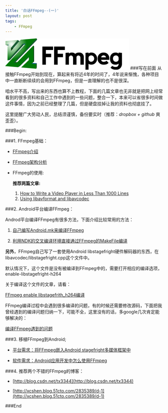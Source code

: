 ```yaml
---
title: '白话FFmpeg--(一)'
layout: post
tags:
    - FFmpeg
---
```


![ffmpeg-logo](/media/files/2013/08/29/ffmpeg-logo.png)
###写在前面
从接触FFmpeg开始到现在，算起来有将近4年的时间了，4年说来惭愧，各种项目中一直断断续续的会用到FFmpeg，但是一直理解的也不是很深。

咱水平不高，写出来的东西也算不上教程，下面的几篇文章也无非就是把网上经常看到的很多资料和自己工作中遇到的一些问题，整合一下，本来可以省很多时间做这件事情，因为之前已经整理了几篇，但是硬盘挂掉让我的资料也彻底挂了。

这里提醒广大劳动人民，总结须谨慎，备份要实时（推荐：*dropbox + github* 爽歪歪）。

###Begin:

###1. FFmpeg基础：

*    [FFmpeg介绍](http://amapig.github.io/2013/08/25/FFmpeg-basic-knowledge.html)
*    [FFmpeg架构分析](/_posts/)
*    FFmpeg的使用:

      **推荐两篇文章:**
	
	   1. [How to Write a Video Player in Less Than 1000 Lines](http://dranger.com/ffmpeg/)
	   2. [Using libavformat and libavcodec](http://www.inb.uni-luebeck.de/~boehme/using_libavcodec.html)
	

###2. Android平台编译FFmpeg：

Androd平台编译FFmpeg有很多方法，下面介绍比较常用的方法：

1. [自己编写Android.mk来编译FFmpeg](/_posts/)

2. [利用NDK的交叉编译环境直接通过FFmpeg的MakeFile编译](/_posts/)

**另外**，FFmpeg自己写了一套使用Android libstagefright硬件解码器的东西，在libavcodec/libstagefright.cpp这个文件中。

 默认情况下，这个文件是没有被编译到FFmpeg中的，需要打开相应的编译选项，
enable-libstagefright-h264

 关于编译这个文件的文章，请看：

 [FFmpeg enable libstagefrith_h264编译](/_posts/)

 FFmpeg编译过程中会遇到很多编译的问题，有的时候还需要修改源码，下面把我曾经遇到的编译问题归纳一下，可能不全，这里没有的话，多google几次肯定能够解决的：

 [编译FFmpeg遇到的问题](/_posts/)

###3. 移植FFmpeg到Android;

* [平台需求：将FFmpeg嵌入Android stagefright多媒体框架中](/_posts/)

* [软件需求：Android应用开发中怎么使用FFmpeg](/_posts/)

###4. 推荐两个不错的FFmpeg的博客：

* [http://blog.csdn.net/tx3344](http://blog.csdn.net/tx3344)

* [http://xcshen.blog.51cto.com/2835389/d-1](http://xcshen.blog.51cto.com/2835389/d-1)

###End








